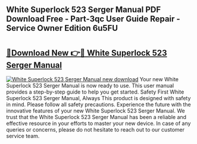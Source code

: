 ## White Superlock 523 Serger Manual PDF Download Free - Part-3qc User Guide Repair - Service Owner Edition 6u5FU

# <h2><a href="http://bc7569.oget.top/?id=White+Superlock+523+Serger+Manual">🔗Download New 👉🔴 White Superlock 523 Serger Manual</a></h2>

[![White Superlock 523 Serger Manual new download](https://i.imgur.com/5g1atiW.png)](http://bc7569.oget.top/?id=White+Superlock+523+Serger+Manual)
Your new White Superlock 523 Serger Manual is now ready to use. This user manual provides a step-by-step guide to help you get started. Safety First White Superlock 523 Serger Manual, Always This product is designed with safety in mind. Please follow all safety precautions. Experience the future with the innovative features of your new White Superlock 523 Serger Manual. We trust that the White Superlock 523 Serger Manual has been a reliable and effective resource in your efforts to master your new device. In case of any queries or concerns, please do not hesitate to reach out to our customer service team.
